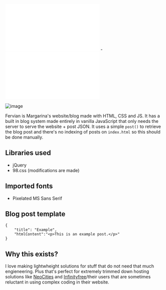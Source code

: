 ![English](README-WEBSITE.md) - ![Português](README-WEBSITE-pt_BR.md)

![image](https://github.com/user-attachments/assets/71d020cf-f822-4f82-ba68-44ed53f6f1e6)

Fervian is Margarina's website/blog made with HTML, CSS and JS. It has a built in blog system made entirely in vanilla JavaScript that only needs the server to serve the website + post JSON. It uses a simple ``post()`` to retrieve the blog post and there's no indexing of posts on ``index.html`` so this should be done manually.

## Libraries used
 - jQuery
 - 98.css (modifications are made)

## Imported fonts
 - Pixelated MS Sans Serif

## Blog post template
```
{  
    "title": "Example",
    "htmlContent":"<p>This is an example post.</p>"
}
```

## Why this exists?
I love making lightwheight solutions for stuff that do not need that much engieneering. Plus that's perfect for extremely trimmed down hosting solutions like [NeoCities](https://neocities.org) and [Infinityfree](https://infinityfree.com)/their users that are sometimes reluctant in using complex coding in their website.
